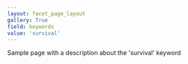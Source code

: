 ```yaml
---
layout: facet_page_layout
gallery: True
field: keywords
value: 'survival'
---
```


Sample page with a description about the 'survival' keyword
